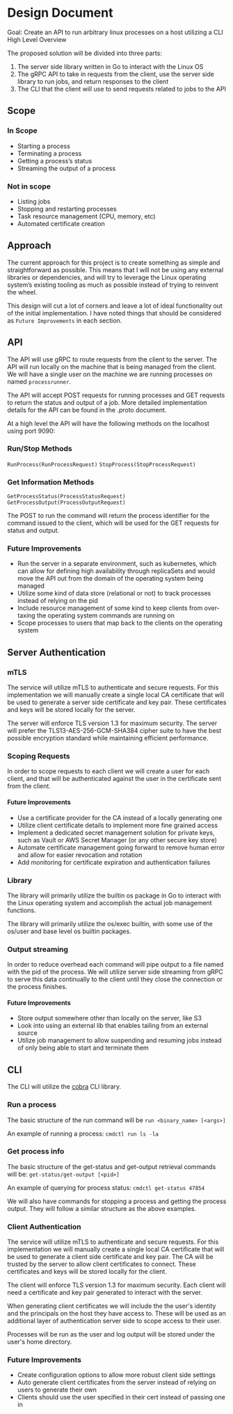 # Design Document

Goal: Create an API to run arbitrary linux processes on a host utilizing a CLI
High Level Overview

The proposed solution will be divided into three parts:
1. The server side library written in Go to interact with the Linux OS
2. The gRPC API to take in requests from the client, use the server side library to run jobs, and return responses to the client
3. The CLI that the client will use to send requests related to jobs to the API

## Scope

### In Scope
* Starting a process
* Terminating a process
* Getting a process’s status
* Streaming the output of a process 

### Not in scope
* Listing jobs
* Stopping and restarting processes
* Task resource management (CPU, memory, etc)
* Automated certificate creation

## Approach
The current approach for this project is to create something as simple and straightforward as possible. This means that I will not be using any external libraries or dependencies, and will try to leverage the Linux operating system’s existing tooling as much as possible instead of trying to reinvent the wheel. 

This design will cut a lot of corners and leave a lot of ideal functionality out of the initial implementation. I have noted things that should be considered as `Future Improvements` in each section.

## API
The API will use gRPC to route requests from the client to the server. The API will run locally on the machine that is being managed from the client. We will have a single user on the machine we are running processes on named `processrunner`.

The API will accept POST requests for running processes and GET requests to return the status and output of a job. More detailed implementation details for the API can be found in the .proto document.

At a high level the API will have the following methods on the localhost using port 9090:

### Run/Stop Methods
`RunProcess(RunProcessRequest)`
`StopProcess(StopProcessRequest)`

### Get Information Methods
`GetProcessStatus(ProcessStatusRequest)`
`GetProcessOutput(ProcessOutputRequest)`

The POST to run the command will return the process identifier for the command issued to the client, which will be used for the GET requests for status and output.

### Future Improvements
* Run the server in a separate environment, such as kubernetes, which can allow for defining high availability through replicaSets and would move the API out from the domain of the operating system being managed
* Utilize some kind of data store (relational or not) to track processes instead of relying on the pid
* Include resource management of some kind to keep clients from over-taxing the operating system commands are running on
* Scope processes to users that map back to the clients on the operating system

## Server Authentication

### mTLS
The service will utilize mTLS to authenticate and secure requests. For this implementation we will manually create a single local CA certificate that will be used to generate a server side certificate and key pair. These certificates and keys will be stored locally for the server.

The server will enforce TLS version 1.3 for maximum security. The server will prefer the TLS13-AES-256-GCM-SHA384 cipher suite to have the best possible encryption standard while maintaining efficient performance. 

### Scoping Requests
In order to scope requests to each client we will create a user for each client, and that will be authenticated against the user in the certificate sent from the client.

#### Future Improvements
* Use a certificate provider for the CA instead of a locally generating one
* Utilize client certificate details to implement more fine grained access
* Implement a dedicated secret management solution for private keys, such as Vault or AWS Secret Manager (or any other secure key store)
* Automate certificate management going forward to remove human error and allow for easier revocation and rotation
* Add monitoring for certificate expiration and authentication failures

### Library
The library will primarily utilize the builtin os package in Go to interact with the Linux operating system and accomplish the actual job management functions.

The library will primarily utilize the os/exec builtin, with some use of the os/user and base level os builtin packages.

### Output streaming
In order to reduce overhead each command will pipe output to a file named with the pid of the process. We will utilize server side streaming from gRPC to serve this data continually to the client until they close the connection or the process finishes.

#### Future Improvements
* Store output somewhere other than locally on the server, like S3
* Look into using an external lib that enables tailing from an external source
* Utilize job management to allow suspending and resuming jobs instead of only being able to start and terminate them

## CLI
The CLI will utilize the [cobra](https://github.com/spf13/cobra) CLI library.

### Run a process
The basic structure of the run command will be `run <binary_name> [<args>]`

An example of running a process: `cmdctl run ls -la`

### Get process info
The basic structure of the get-status and get-output retrieval commands will be: `get-status/get-output [<pid>]`

An example of querying for process status: `cmdctl get-status 47854`

We will also have commands for stopping a process and getting the process output. They will follow a similar structure as the above examples.


### Client Authentication
The service will utilize mTLS to authenticate and secure requests. For this implementation we will manually create a single local CA certificate that will be used to generate a client side certificate and key pair. The CA will be trusted by the server to allow client certificates to connect. These certificates and keys will be stored locally for the client.

The client will enforce TLS version 1.3 for maximum security. Each client will need a certificate and key pair generated to interact with the server.

When generating client certificates we will include the the user's identity and the principals on the host they have access to. These will be used as an additional layer of authentication server side to scope access to their user. 

Processes will be run as the user and log output will be stored under the user's home directory.

### Future Improvements
* Create configuration options to allow more robust client side settings
* Auto generate client certificates from the server instead of relying on users to generate their own
* Clients should use the user specified in their cert instead of passing one in
